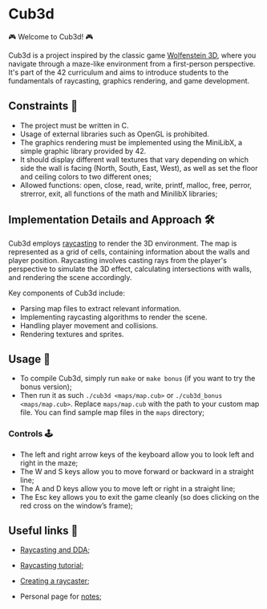 # Cub3d

🎮 Welcome to Cub3d! 🎮

Cub3d is a project inspired by the classic game [Wolfenstein 3D](http://users.atw.hu/wolf3d/), where you navigate through a maze-like environment from a first-person perspective. It's part of the 42 curriculum and aims to introduce students to the fundamentals of raycasting, graphics rendering, and game development.

## Constraints 🎯

- The project must be written in C.
- Usage of external libraries such as OpenGL is prohibited.
- The graphics rendering must be implemented using the MiniLibX, a simple graphic library provided by 42.
- It should display different wall textures that vary depending on which side the wall is facing (North, South, East, West), as well as set the floor and ceiling colors to two different ones;
- Allowed functions: open, close, read, write, printf, malloc, free, perror, strerror, exit, all functions of the math and MinilibX libraries;

## Implementation Details and Approach 🛠️

Cub3d employs [raycasting](https://permadi.com/1996/05/ray-casting-tutorial-2/#WHAT%20IS%20RAY-CASTING) to render the 3D environment. The map is represented as a grid of cells, containing information about the walls and player position. Raycasting involves casting rays from the player's perspective to simulate the 3D effect, calculating intersections with walls, and rendering the scene accordingly.

Key components of Cub3d include:

- Parsing map files to extract relevant information.
- Implementing raycasting algorithms to render the scene.
- Handling player movement and collisions.
- Rendering textures and sprites.

## Usage 🚀

- To compile Cub3d, simply run ```make``` or ```make bonus``` (if you want to try the bonus version);
- Then run it as such ```./cub3d <maps/map.cub>``` or ```./cub3d_bonus <maps/map.cub>```. Replace `maps/map.cub` with the path to your custom map file. You can find sample map files in the `maps` directory;

### Controls 🕹️

- The left and right arrow keys of the keyboard allow you to look left and right in the maze;
- The W and S keys allow you to move forward or backward in a straight line;
- The A and D keys allow you to move left or right in a straight line;
- The Esc key allows you to exit the game cleanly (so does clicking on the red cross on the window’s frame);

## Useful links 🔗
- [Raycasting and DDA](https://lodev.org/cgtutor/raycasting.html);
- [Raycasting tutorial](https://permadi.com/1996/05/ray-casting-tutorial-table-of-contents/);
- [Creating a raycaster](https://www.youtube.com/watch?v=gYRrGTC7GtA);

- Personal page for [notes](https://spicy-dirigible-2b6.notion.site/Cub3D-cc92684cfbf64eb8ae13841b32ea4603?pvs=4);


